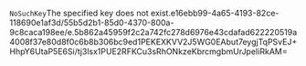 <?xml version="1.0" encoding="UTF-8"?>
<Error><Code>NoSuchKey</Code><Message>The specified key does not exist.</Message><Key>e16ebb99-4a65-4193-82ce-118690e1af3d/55b5d2b1-85d0-4370-800a-9c8caca198ee/e.5b862a45959f2c2a742fc278d6976e43cdafad622220519a4008f37e80d8f0c6b8b306bc9ed1</Key><RequestId>PEKEXKVV2J5WG0EA</RequestId><HostId>but7eygjTqPSvEJ+HhpY6UtaP5E6Si/tj3lsx1PUE2RFKCu3sRhONkzeKbrcmgbmUrJpeIiRkAM=</HostId></Error>